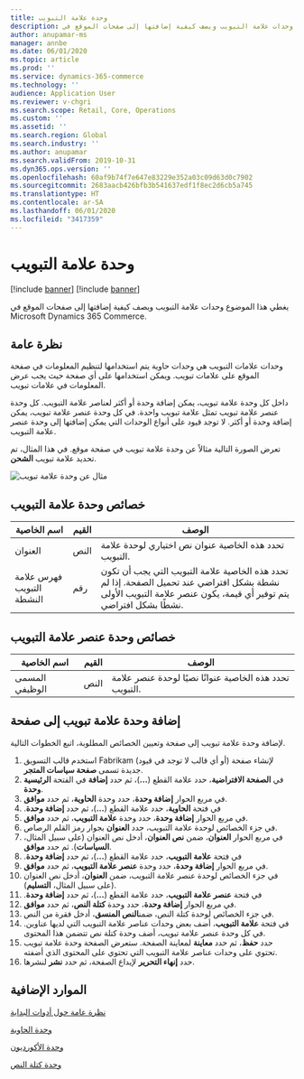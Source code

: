 ```yaml
---
title: وحدة علامة التبويب
description: يغطي هذا الموضوع وحدات علامة التبويب ويصف كيفية إضافتها إلى صفحات الموقع في Microsoft Dynamics 365 Commerce.
author: anupamar-ms
manager: annbe
ms.date: 06/01/2020
ms.topic: article
ms.prod: ''
ms.service: dynamics-365-commerce
ms.technology: ''
audience: Application User
ms.reviewer: v-chgri
ms.search.scope: Retail, Core, Operations
ms.custom: ''
ms.assetid: ''
ms.search.region: Global
ms.search.industry: ''
ms.author: anupamar
ms.search.validFrom: 2019-10-31
ms.dyn365.ops.version: ''
ms.openlocfilehash: 60af9b74f7e647e83229e352a03c09d63d0c7902
ms.sourcegitcommit: 2683aacb426bfb3b541637edf1f8ec2d6cb5a745
ms.translationtype: HT
ms.contentlocale: ar-SA
ms.lasthandoff: 06/01/2020
ms.locfileid: "3417359"
---
```

# <a name="tab-module"></a>وحدة علامة التبويب

[!include [banner](includes/preview-banner.md)]
[!include [banner](includes/banner.md)]

يغطي هذا الموضوع وحدات علامة التبويب ويصف كيفية إضافتها إلى صفحات الموقع في Microsoft Dynamics 365 Commerce.

## <a name="overview"></a>نظرة عامة

وحدات علامات التبويب هي وحدات حاوية يتم استخدامها لتنظيم المعلومات في صفحة الموقع على علامات تبويب. ويمكن استخدامها على أي صفحة حيث يجب عرض المعلومات في علامات تبويب.

داخل كل وحدة علامة تبويب‬، يمكن إضافة وحدة أو أكثر لعناصر علامة التبويب. كل وحدة عنصر علامة تبويب تمثل علامة تبويب واحدة. في كل وحدة عنصر علامة تبويب، يمكن إضافة وحدة أو أكثر. لا توجد قيود على أنواع الوحدات التي يمكن إضافتها إلى وحدة عنصر علامة التبويب.

تعرض الصورة التالية مثالاً عن وحدة علامة تبويب في صفحة موقع. في هذا المثال، تم تحديد علامة تبويب **الشحن**.

![مثال عن وحدة علامة تبويب](./media/ecommerce-tab.PNG)

## <a name="tab-module-properties"></a>خصائص وحدة علامة التبويب

| اسم الخاصية | القيم | ‏‏الوصف |
|---------------|--------|-------------|
| العنوان | النص | تحدد هذه الخاصية عنوان نص اختياري لوحدة علامة التبويب. |
| فهرس علامة التبويب النشطة | رقم | تحدد هذه الخاصية علامة التبويب التي يجب أن تكون نشطة بشكل افتراضي عند تحميل الصفحة. إذا لم يتم توفير أي قيمة، يكون عنصر علامة التبويب الأولى نشطًا بشكل افتراضي. |

## <a name="tab-item-module-properties"></a>خصائص وحدة عنصر علامة التبويب

| اسم الخاصية | القيم | ‏‏الوصف |
|---------------|--------|-------------|
| المسمى الوظيفي | النص | تحدد هذه الخاصية عنوانًا نصيًا لوحدة عنصر علامة التبويب. |

## <a name="add-a-tab-module-to-a-page"></a>إضافة وحدة علامة تبويب إلى صفحة

لإضافة وحدة علامة تبويب إلى صفحة وتعيين الخصائص المطلوبة، اتبع الخطوات التالية.

1. استخدم قالب التسويق Fabrikam (أو أي قالب لا توجد في قيود) لإنشاء صفحة جديدة تسمى **صفحة سياسات المتجر**.
1. في الفتحة **الرئيسية‏‎** في **الصفحة الافتراضية**، حدد علامة القطع (**...**)، ثم حدد **إضافة وحدة**.
1. في مربع الحوار **إضافة وحدة**، حدد وحدة ‬‏‫**الحاوية‬**، ثم حدد **موافق**.
1. في فتحة **الحاوية‬‬‏‫**، حدد علامة القطع (**...**)، ثم حدد **إضافة وحدة**.
1. في مربع الحوار **إضافة وحدة**، حدد وحدة ‬‏‫**علامة التبويب‬**، ثم حدد **موافق**.
1. في جزء الخصائص لوحدة علامة التبويب، حدد **العنوان** بجوار رمز القلم الرصاص.
1. في مربع الحوار **العنوان**، ضمن **نص العنوان**، أدخل نص العنوان (على سبيل المثال، **السياسات**). ثم حدد **موافق**.
1. في فتحة **علامة التبويب‬‬‏‫**، حدد علامة القطع (**...**)، ثم حدد **إضافة وحدة**.
1. في مربع الحوار **إضافة وحدة**، حدد وحدة ‬‏‫**عنصر علامة التبويب‬**، ثم حدد **موافق**.
1. في جزء الخصائص لوحدة عنصر علامة التبويب، ضمن **العنوان**، أدخل نص العنوان (على سبيل المثال، **التسليم**).
1. في فتحة **عنصر علامة التبويب‬‬‏‫**، حدد علامة القطع (**...**)، ثم حدد **إضافة وحدة**.
1. في مربع الحوار **إضافة وحدة**، حدد وحدة **كتلة النص‬**، ثم حدد **موافق**.
1. في جزء الخصائص لوحدة كتلة النص، ضمن**النص المنسق**، أدخل فقرة من النص.
1. في فتحة **علامة التبويب**، أضف بعض وحدات عناصر علامة التبويب التي لديها عناوين. في كل وحدة عنصر علامة تبويب، أضف وحدة كتلة نص تتضمن هذا المحتوى.
1. حدد **حفظ**، ثم حدد **معاينة** لمعاينة الصفحة. ستعرض الصفحة وحدة علامة تبويب تحتوي على وحدات عناصر علامة التبويب التي تحتوي على المحتوى الذي أضفته.
1. حدد **إنهاء التحرير** لإيداع الصفحة، ثم حدد **نشر** لنشرها.

## <a name="additional-resources"></a>الموارد الإضافية

[نظرة عامة حول أدوات البداية](starter-kit-overview.md)

[وحدة الحاوية](add-container-module.md)

[وحدة الأكورديون](add-accordion.md)

[وحدة كتلة النص](add-content-rich-block.md)
